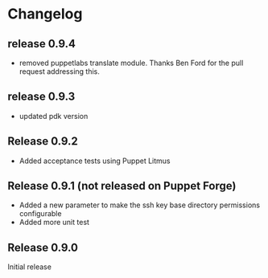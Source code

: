 # Changelog

## release 0.9.4

* removed puppetlabs translate module. Thanks Ben Ford for the pull request addressing this.
## release 0.9.3

* updated pdk version

## Release 0.9.2

* Added acceptance tests using Puppet Litmus

## Release 0.9.1 (not released on Puppet Forge)

* Added a new parameter to make the ssh key base directory permissions configurable
* Added more unit test

## Release 0.9.0

Initial release
